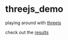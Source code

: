 # threejs_demo #

playing around with [threejs](https://threejs.org/) 

check out the [results](https://aramm7.github.io/threejs_demo/)
